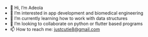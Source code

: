 - 👋 Hi, I’m Adeola
- 👀 I’m interested in app development and biomedical engineering
- 🌱 I’m currently learning how to work with data structures
- 💞️ I’m looking to collaborate on python or flutter based programs
- 📫 How to reach me: justcutie8@gmail.com

<!---
TheNervez/TheNervez is a ✨ special ✨ repository because its `README.md` (this file) appears on your GitHub profile.
You can click the Preview link to take a look at your changes.
--->

